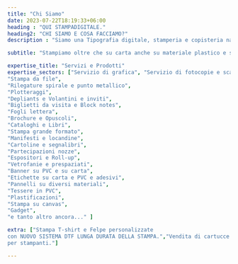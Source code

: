 ```yaml
---
title: "Chi Siamo"
date: 2023-07-22T18:19:33+06:00
heading : "QUI STAMPADIGITALE."
heading2: "CHI SIAMO E COSA FACCIAMO?"
description : "Siamo una Tipografia digitale, stamperia e copisteria nata nel 2018 con più di 30 di esperienza nel settore grafico. Siamo nati per offrire ad aziende e a clienti privati un servizio a 360°. Investiamo ogni anno in attrezzature sempre più moderne per offrirvi standard qualitativi sempre più alti."

subtitle: "Stampiamo oltre che su carta anche su materiale plastico e su tessuto. Trattiamo inoltre anche il segmento vetrofanie o similari. Ormai da quando siamo presenti sul mercato abbiamo realizzato innumerevoli installazioni di allestimenti sia di interni che di esterni… vetrofanie, adesivi applicati a muro, loghi a rilievo sulle pareti, vi invitiamo di dare un’occhiata alla nostra gallery. Stampiamo su T-shirt e felpe o abbigliamento con nostra o vostra fornitura delle stesse in stampa diretta o con nuovo sistema di stampa DTF che garantisce una durata maggiore della stampa. Di seguito un piccolo elenco per illustrarvi solo qualche servizio e prodotto che trattiamo, anche se quello che offriamo è ben più ampio."

expertise_title: "Servizi e Prodotti"
expertise_sectors: ["Servizio di grafica", "Servizio di fotocopie e scansioni",
"Stampa da file",
"Rilegature spirale e punto metallico",
"Plotteraggi",
"Depliants e Volantini e inviti",
"Biglietti da visita e Block notes",
"Fogli lettera",
"Brochure e Opuscoli",
"Cataloghi e Libri",
"Stampa grande formato",
"Manifesti e locandine",
"Cartoline e segnalibri",
"Partecipazioni nozze",
"Espositori e Roll-up",
"Vetrofanie e prespaziati",
"Banner su PVC e su carta",
"Etichette su carta e PVC e adesivi",
"Pannelli su diversi materiali", 
"Tessere in PVC",
"Plastificazioni", 
"Stampa su canvas",
"Gadget",
"e tanto altro ancora..." ]

extra: ["Stampa T-shirt e Felpe personalizzate
con NUOVO SISTEMA DTF LUNGA DURATA DELLA STAMPA.","Vendita di cartucce compatibili 
per stampanti."]

---
```


